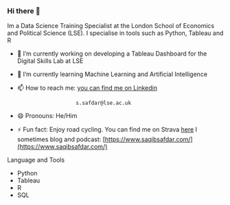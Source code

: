 ### Hi there 👋

Im a Data Science Training Specialist at the London School of Economics and Political Science (LSE). I specialise in tools such as Python, Tableau and R

- 🔭 I’m currently working on developing a Tableau Dashboard for the Digital Skills Lab at LSE
- 🌱 I’m currently learning Machine Learning and Artificial Intelligence 
- 📫 How to reach me: [you can find me on Linkedin](https://www.linkedin.com/in/saqib-safdar/)  
                         
                         s.safdar@lse.ac.uk
- 😄 Pronouns: He/Him
- ⚡ Fun fact: Enjoy road cycling. You can find me on Strava [here](https://www.strava.com/athletes/9438505)
                I sometimes blog and podcast: [https://www.saqibsafdar.com/](https://www.saqibsafdar.com/)

Language and Tools

 - Python
 - Tableau
 - R
 - SQL









